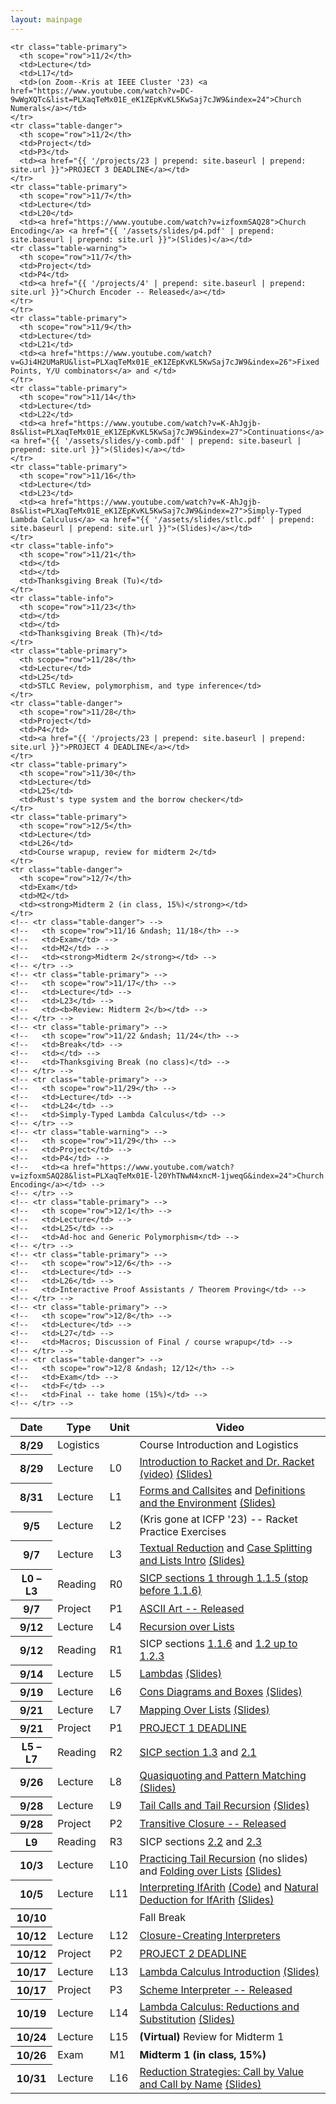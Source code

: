 ```yaml
---
layout: mainpage
---
```


<!-- ## Course Structure -->

<!-- Please read the [Syllabus]({{ "/syllabus" | absolute_url }}) for course information. -->

<table class="table table-sm table-striped">
  <thead>
    <tr>
      <th scope="col">Date</th>
      <th scope="col">Type</th>
      <th scope="col">Unit</th>
      <th scope="col">Video</th>
    </tr>
  </thead>
  <tbody>
    <tr class="table-success">
      <th scope="row">8/29</th>
      <td>Logistics</td>
      <td></td>
      <td>Course Introduction and Logistics</td>
    </tr>
    <tr class="table-primary">
      <th scope="row">8/29</th>
      <td>Lecture</td>
      <td>L0</td>
      <td><a href="https://www.youtube.com/watch?v=zFzNhjFv22A&list=PLXaqTeMx01E_eK1ZEpKvKL5KwSaj7cJW9&index=3">Introduction to Racket and Dr. Racket (video)</a> <a href="{{ '/assets/slides/cis352-f22-l0.pdf' | prepend: site.baseurl | prepend: site.url }}">(Slides)</a></td>
    </tr>
    <tr class="table-primary">
      <th scope="row">8/31</th>
      <td>Lecture</td>
      <td>L1</td>
      <td><a href="https://www.youtube.com/watch?v=kMOgrVjEuk8">Forms and Callsites</a> and <a href="https://www.youtube.com/watch?v=bnzjganKVgU">Definitions and the Environment</a> <a href="{{ '/assets/slides/cis352-f22-l1.pdf' | prepend: site.baseurl | prepend: site.url }}">(Slides)</a></td>
    </tr>
    <tr class="table-primary">
      <th scope="row">9/5</th>
      <td>Lecture</td>
      <td>L2</td>
      <td>(Kris gone at ICFP '23) -- Racket Practice Exercises</td>
    </tr>
    <tr class="table-primary">
      <th scope="row">9/7</th>
      <td>Lecture</td>
      <td>L3</td>
      <td><a href="https://www.youtube.com/watch?v=4HPjJ4M6XVc">Textual Reduction</a> and <a href="https://www.youtube.com/watch?v=WVmomIoxBZM&list=PLXaqTeMx01E_eK1ZEpKvKL5KwSaj7cJW9&index=6&ab_channel=KristopherMicinski">Case Splitting and Lists Intro</a> <a href="{{ '/assets/slides/cis352-f22-l2.pdf' | prepend: site.baseurl | prepend: site.url }}">(Slides)</a></td>
    </tr>
    <tr class="table-secondary">
      <th scope="row">L0 &ndash; L3</th>
      <td>Reading</td>
      <td>R0</td>
      <td><a href="http://sarabander.github.io/sicp/html/Chapter-1.xhtml#Chapter-1">SICP sections 1 through 1.1.5 (stop before 1.1.6)</a></td>
    </tr>
    <tr class="table-warning">
      <th scope="row">9/7</th>
      <td>Project</td>
      <td>P1</td>
      <td><a href="{{ '/projects/1' | prepend: site.baseurl | prepend: site.url }}">ASCII Art -- Released</a></td>
    </tr>
    <tr class="table-primary">
      <th scope="row">9/12</th>
      <td>Lecture</td>
      <td>L4</td>
      <td><a href="https://www.youtube.com/watch?v=0y325A82vMc&list=PLXaqTeMx01E_eK1ZEpKvKL5KwSaj7cJW9&index=7">Recursion over Lists</a></td>
    </tr>
    <tr class="table-secondary">
      <th scope="row">9/12</th>
      <td>Reading</td>
      <td>R1</td>
      <td>SICP sections <a href="http://sarabander.github.io/sicp/html/1_002e1.xhtml#g_t1_002e1_002e6">1.1.6</a>  and <a href="http://sarabander.github.io/sicp/html/1_002e2.xhtml#g_t1_002e2">1.2 up to 1.2.3</a></td>
    </tr>
    <tr class="table-primary">
      <th scope="row">9/14</th>
      <td>Lecture</td>
      <td>L5</td>
      <td><a href="https://www.youtube.com/watch?v=OqZleNZto0A&list=PLXaqTeMx01E_eK1ZEpKvKL5KwSaj7cJW9&index=9">Lambdas</a> <a href="{{ '/assets/slides/lambdas.pdf' | prepend: site.baseurl | prepend: site.url }}">(Slides)</a></td>
    </tr>
    <tr class="table-primary">
      <th scope="row">9/19</th>
      <td>Lecture</td>
      <td>L6</td>
      <td><a href="https://www.youtube.com/watch?v=7NA9HZdlR0g&list=PLXaqTeMx01E_eK1ZEpKvKL5KwSaj7cJW9&index=10">Cons Diagrams and Boxes</a> <a href="{{ '/assets/slides/cons.pdf' | prepend: site.baseurl | prepend: site.url }}">(Slides)</a> </td>
    </tr>
    <tr class="table-primary">
      <th scope="row">9/21</th>
      <td>Lecture</td>
      <td>L7</td>
      <td><a href="https://www.youtube.com/watch?v=AGDnCUfFp84&list=PLXaqTeMx01E_eK1ZEpKvKL5KwSaj7cJW9&index=11">Mapping Over Lists</a> <a href="{{ '/assets/slides/maps-matches.pdf' | prepend: site.baseurl | prepend: site.url }}">(Slides)</a></td>
    </tr>
    <tr class="table-danger">
      <th scope="row">9/21</th>
      <td>Project</td>
      <td>P1</td>
      <td><a href="{{ '/projects/1' | prepend: site.baseurl | prepend: site.url }}">PROJECT 1 DEADLINE</a></td>
    </tr>
    <tr class="table-secondary">
      <th scope="row">L5 &ndash; L7</th>
      <td>Reading</td>
      <td>R2</td>
      <td><a href="http://sarabander.github.io/sicp/html/1_002e3.xhtml#g_t1_002e3">SICP section  1.3</a> and <a href="http://sarabander.github.io/sicp/html/2_002e1.xhtml#g_t2_002e1">2.1</a></td>
    </tr>
    <tr class="table-primary">
      <th scope="row">9/26</th>
      <td>Lecture</td>
      <td>L8</td>
      <td><a href="https://www.youtube.com/watch?v=RJFkmh9Wo8o&list=PLXaqTeMx01E_eK1ZEpKvKL5KwSaj7cJW9&index=12">Quasiquoting and Pattern Matching</a> <a href="{{ '/assets/slides/maps-matches.pdf' | prepend: site.baseurl | prepend: site.url }}">(Slides)</a></td>
    </tr>
    <tr class="table-primary">
      <th scope="row">9/28</th>
      <td>Lecture</td>
      <td>L9</td>
      <!-- <td><a href="https://www.youtube.com/watch?v=kAskgLplQgw">Tail Calls and Tail Recursion</a></td> -->
      <td><a href="https://www.youtube.com/watch?v=kAskgLplQgw&list=PLXaqTeMx01E_eK1ZEpKvKL5KwSaj7cJW9&index=13">Tail Calls and Tail Recursion</a>  <a href="{{ '/assets/slides/tailcalls.pdf' | prepend: site.baseurl | prepend: site.url }}">(Slides)</a></td>
    </tr>
    <tr class="table-warning">
      <th scope="row">9/28</th>
      <td>Project</td>
      <td>P2</td>
      <td><a href="{{ '/projects/2' | prepend: site.baseurl | prepend: site.url }}">Transitive Closure -- Released</a></td>
    </tr>
    <tr class="table-secondary">
      <th scope="row">L9</th>
      <td>Reading</td>
      <td>R3</td>
      <td>SICP sections <a href="https://mitpress.mit.edu/sites/default/files/sicp/full-text/book/book-Z-H-15.html">2.2</a> and <a href="https://mitpress.mit.edu/sites/default/files/sicp/full-text/book/book-Z-H-16.html#%_sec_2.3">2.3</a></td>
    </tr>
    <tr class="table-primary">
      <th scope="row">10/3</th>
      <td>Lecture</td>
      <td>L10</td>
      <td><a href="https://www.youtube.com/watch?v=cFkHFoKW4e4&list=PLXaqTeMx01E-l20YhTNwN4xncM-1jweqG&index=14">Practicing Tail Recursion</a> (no slides) and <a href="https://www.youtube.com/watch?v=WUAI_v110NQ&list=PLXaqTeMx01E-l20YhTNwN4xncM-1jweqG&index=15">Folding over Lists</a>  <a href="{{ '/assets/slides/folds.pdf' | prepend: site.baseurl | prepend: site.url }}">(Slides)</a> </td>
    </tr>
    <tr class="table-primary">
      <th scope="row">10/5</th>
      <td>Lecture</td>
      <td>L11</td>
      <td><a href="https://www.youtube.com/watch?v=vhOH2GmuYrQ&list=PLXaqTeMx01E-l20YhTNwN4xncM-1jweqG&index=16">Interpreting IfArith</a>   <a href="https://gist.github.com/kmicinski/7c9bbe55363107ededa028ba917ba10b">(Code)</a> and <a href="https://www.youtube.com/watch?v=neCrsTf8h7Y&list=PLXaqTeMx01E-l20YhTNwN4xncM-1jweqG&index=17">Natural Deduction for IfArith</a>   <a href="{{ '/assets/slides/ifarith.pdf' | prepend: site.baseurl | prepend: site.url }}">(Slides)</a></td>
    </tr>
    <tr class="table-info">
      <th scope="row">10/10</th>
      <td></td>
      <td></td>
      <td>Fall Break</td>
    </tr>
    <tr class="table-primary">
      <th scope="row">10/12</th>
      <td>Lecture</td>
      <td>L12</td>
      <td><a href="https://www.youtube.com/watch?v=-TN--YqcJhI&list=PLXaqTeMx01E_eK1ZEpKvKL5KwSaj7cJW9&index=26">Closure-Creating Interpreters</a></td>
    </tr>
    <tr class="table-danger">
      <th scope="row">10/12</th>
      <td>Project</td>
      <td>P2</td>
      <td><a href="{{ '/projects/2' | prepend: site.baseurl | prepend: site.url }}">PROJECT 2 DEADLINE</a></td>
    </tr>
    <tr class="table-primary">
      <th scope="row">10/17</th>
      <td>Lecture</td>
      <td>L13</td>
      <td><a href="https://www.youtube.com/watch?v=RqA-m_QMJYc&list=PLXaqTeMx01E-l20YhTNwN4xncM-1jweqG&index=20">Lambda Calculus Introduction</a> <a href="{{ '/assets/slides/lambda-intro.pdf' | prepend: site.baseurl | prepend: site.url }}">(Slides)</a></td>
    </tr>
    <tr class="table-warning">
      <th scope="row">10/17</th>
      <td>Project</td>
      <td>P3</td>
      <td><a href="{{ '/projects/3' | prepend: site.baseurl | prepend: site.url }}">Scheme Interpreter -- Released</a></td>
    </tr>
    <tr class="table-primary">
      <th scope="row">10/19</th>
      <td>Lecture</td>
      <td>L14</td>
	  <td><a href="https://www.youtube.com/watch?v=Paxvaq0Q-S0&list=PLXaqTeMx01E-l20YhTNwN4xncM-1jweqG&index=21">Lambda Calculus: Reductions and Substitution</a> <a href="{{ '/assets/slides/lambda-reductions.pdf' | prepend: site.baseurl | prepend: site.url }}">(Slides)</a></td>
    </tr>
    <tr class="table-primary">
      <th scope="row">10/24</th>
      <td>Lecture</td>
      <td>L15</td>
	  <td><b>(Virtual)</b> Review for Midterm 1</td>
    </tr>
    <tr class="table-danger">
      <th scope="row">10/26</th>
      <td>Exam</td>
      <td>M1</td>
      <td><strong>Midterm 1 (in class, 15%)</strong></td>
    </tr>
    <tr class="table-primary">
      <th scope="row">10/31</th>
      <td>Lecture</td>
      <td>L16</td>
      <td><a href="https://www.youtube.com/watch?v=GNkQrqAGB-o&list=PLXaqTeMx01E-l20YhTNwN4xncM-1jweqG&index=22">Reduction Strategies: Call by Value and Call by Name</a> <a href="{{ '/assets/slides/reduction-strategies.pdf' | prepend: site.baseurl | prepend: site.url }}">(Slides)</a></td>
    </tr>
    <!-- <tr class="table-warning"> -->
    <!--   <th scope="row">11/1</th> -->
    <!--   <td>Project</td> -->
    <!--   <td>P3</td> -->
    <!--   <td><a href="https://www.youtube.com/watch?v=-TN--YqcJhI&list=PLXaqTeMx01E_eK1ZEpKvKL5KwSaj7cJW9&index=26">Definitional Interpreter for Scheme (L19)</a></td> -->
    <!-- </tr> -->

    <tr class="table-primary">
      <th scope="row">11/2</th>
      <td>Lecture</td>
      <td>L17</td>
      <td>(on Zoom--Kris at IEEE Cluster '23) <a href="https://www.youtube.com/watch?v=DC-9wWgXQTc&list=PLXaqTeMx01E_eK1ZEpKvKL5KwSaj7cJW9&index=24">Church Numerals</a></td>
    </tr>
    <tr class="table-danger">
      <th scope="row">11/2</th>
      <td>Project</td>
      <td>P3</td>
      <td><a href="{{ '/projects/23 | prepend: site.baseurl | prepend: site.url }}">PROJECT 3 DEADLINE</a></td>
    </tr>
    <tr class="table-primary">
      <th scope="row">11/7</th>
      <td>Lecture</td>
      <td>L20</td>
      <td><a href="https://www.youtube.com/watch?v=izfoxmSAQ28">Church Encoding</a> <a href="{{ '/assets/slides/p4.pdf' | prepend: site.baseurl | prepend: site.url }}">(Slides)</a></td>
    <tr class="table-warning">
      <th scope="row">11/7</th>
      <td>Project</td>
      <td>P4</td>
      <td><a href="{{ '/projects/4' | prepend: site.baseurl | prepend: site.url }}">Church Encoder -- Released</a></td>
    </tr>
    </tr>
    <tr class="table-primary">
      <th scope="row">11/9</th>
      <td>Lecture</td>
      <td>L21</td>
      <td><a href="https://www.youtube.com/watch?v=GJi4H2UMaRU&list=PLXaqTeMx01E_eK1ZEpKvKL5KwSaj7cJW9&index=26">Fixed Points, Y/U combinators</a> and </td>
    </tr>
    <tr class="table-primary">
      <th scope="row">11/14</th>
      <td>Lecture</td>
      <td>L22</td>
      <td><a href="https://www.youtube.com/watch?v=K-AhJgjb-8s&list=PLXaqTeMx01E_eK1ZEpKvKL5KwSaj7cJW9&index=27">Continuations</a> <a href="{{ '/assets/slides/y-comb.pdf' | prepend: site.baseurl | prepend: site.url }}">(Slides)</a></td>
    </tr>
    <tr class="table-primary">
      <th scope="row">11/16</th>
      <td>Lecture</td>
      <td>L23</td>
      <td><a href="https://www.youtube.com/watch?v=K-AhJgjb-8s&list=PLXaqTeMx01E_eK1ZEpKvKL5KwSaj7cJW9&index=27">Simply-Typed Lambda Calculus</a> <a href="{{ '/assets/slides/stlc.pdf' | prepend: site.baseurl | prepend: site.url }}">(Slides)</a></td>
    </tr>
    <tr class="table-info">
      <th scope="row">11/21</th>
      <td></td>
      <td></td>
      <td>Thanksgiving Break (Tu)</td>
    </tr>
    <tr class="table-info">
      <th scope="row">11/23</th>
      <td></td>
      <td></td>
      <td>Thanksgiving Break (Th)</td>
    </tr>
    <tr class="table-primary">
      <th scope="row">11/28</th>
      <td>Lecture</td>
      <td>L25</td>
      <td>STLC Review, polymorphism, and type inference</td>
    </tr>
    <tr class="table-danger">
      <th scope="row">11/28</th>
      <td>Project</td>
      <td>P4</td>
      <td><a href="{{ '/projects/23 | prepend: site.baseurl | prepend: site.url }}">PROJECT 4 DEADLINE</a></td>
    </tr>
    <tr class="table-primary">
      <th scope="row">11/30</th>
      <td>Lecture</td>
      <td>L25</td>
      <td>Rust's type system and the borrow checker</td>
    </tr>
    <tr class="table-primary">
      <th scope="row">12/5</th>
      <td>Lecture</td>
      <td>L26</td>
      <td>Course wrapup, review for midterm 2</td>
    </tr>
    <tr class="table-danger">
      <th scope="row">12/7</th>
      <td>Exam</td>
      <td>M2</td>
      <td><strong>Midterm 2 (in class, 15%)</strong></td>
    </tr>
    <!-- <tr class="table-danger"> -->
    <!--   <th scope="row">11/16 &ndash; 11/18</th> -->
    <!--   <td>Exam</td> -->
    <!--   <td>M2</td> -->
    <!--   <td><strong>Midterm 2</strong></td> -->
    <!-- </tr> -->
    <!-- <tr class="table-primary"> -->
    <!--   <th scope="row">11/17</th> -->
    <!--   <td>Lecture</td> -->
    <!--   <td>L23</td> -->
    <!--   <td><b>Review: Midterm 2</b></td> -->
    <!-- </tr> -->
    <!-- <tr class="table-primary"> -->
    <!--   <th scope="row">11/22 &ndash; 11/24</th> -->
    <!--   <td>Break</td> -->
    <!--   <td></td> -->
    <!--   <td>Thanksgiving Break (no class)</td> -->
    <!-- </tr> -->
    <!-- <tr class="table-primary"> -->
    <!--   <th scope="row">11/29</th> -->
    <!--   <td>Lecture</td> -->
    <!--   <td>L24</td> -->
    <!--   <td>Simply-Typed Lambda Calculus</td> -->
    <!-- </tr> -->
    <!-- <tr class="table-warning"> -->
    <!--   <th scope="row">11/29</th> -->
    <!--   <td>Project</td> -->
    <!--   <td>P4</td> -->
    <!--   <td><a href="https://www.youtube.com/watch?v=izfoxmSAQ28&list=PLXaqTeMx01E-l20YhTNwN4xncM-1jweqG&index=24">Church Encoding</a></td> -->
    <!-- </tr> -->
    <!-- <tr class="table-primary"> -->
    <!--   <th scope="row">12/1</th> -->
    <!--   <td>Lecture</td> -->
    <!--   <td>L25</td> -->
    <!--   <td>Ad-hoc and Generic Polymorphism</td> -->
    <!-- </tr> -->
    <!-- <tr class="table-primary"> -->
    <!--   <th scope="row">12/6</th> -->
    <!--   <td>Lecture</td> -->
    <!--   <td>L26</td> -->
    <!--   <td>Interactive Proof Assistants / Theorem Proving</td> -->
    <!-- </tr> -->
    <!-- <tr class="table-primary"> -->
    <!--   <th scope="row">12/8</th> -->
    <!--   <td>Lecture</td> -->
    <!--   <td>L27</td> -->
    <!--   <td>Macros; Discussion of Final / course wrapup</td> -->
    <!-- </tr> -->
    <!-- <tr class="table-danger"> -->
    <!--   <th scope="row">12/8 &ndash; 12/12</th> -->
    <!--   <td>Exam</td> -->
    <!--   <td>F</td> -->
    <!--   <td>Final -- take home (15%)</td> -->
    <!-- </tr> -->
  </tbody>
</table>

